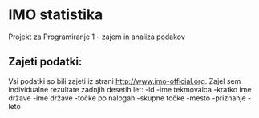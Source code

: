 # IMO statistika

Projekt za Programiranje 1 - zajem in analiza podakov

## Zajeti podatki:

Vsi podatki so bili zajeti iz strani http://www.imo-official.org. Zajel sem individualne rezultate zadnjih desetih let:
-id 
-ime tekmovalca
-kratko ime države
-ime države
-točke po nalogah
-skupne točke
-mesto
-priznanje
-leto


